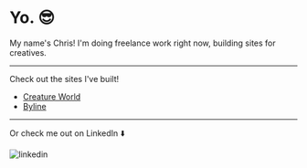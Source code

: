 # Yo. 😎

My name's Chris! I'm doing freelance work right now, building sites for creatives.

---

Check out the sites I've built!

- [Creature World](https://creature.world)
- [Byline](https://www.bylinebyline.com)

<!-- [Internet Art Club](https://internetartclub.com) -->

---

Or check me out on LinkedIn ⬇️

![linkedin](https://img.shields.io/badge/linkedin-0077B5?style=for-the-badge&logo=LinkedIn&logoColor=white)
